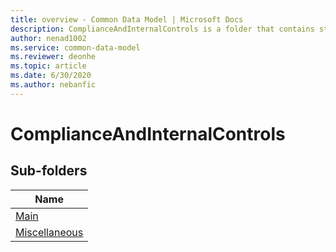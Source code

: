 ```yaml
---
title: overview - Common Data Model | Microsoft Docs
description: ComplianceAndInternalControls is a folder that contains standard entities related to the Common Data Model.
author: nenad1002
ms.service: common-data-model
ms.reviewer: deonhe
ms.topic: article
ms.date: 6/30/2020
ms.author: nebanfic
---
```


# ComplianceAndInternalControls


## Sub-folders

|Name|
|---|
|[Main](Main/overview.md)|
|[Miscellaneous](Miscellaneous/overview.md)|



